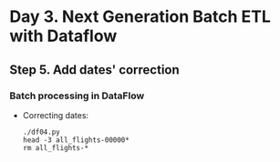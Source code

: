 # Day 3. Next Generation Batch ETL with Dataflow
## Step 5. Add dates' correction

### Batch processing in DataFlow
* Correcting dates:
	```
	./df04.py
	head -3 all_flights-00000*
	rm all_flights-*
	```